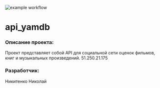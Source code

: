 ![example workflow](https://github.com/nikinika/yamdb_final/actions/workflows/yamdb_workflow.yml/badge.svg)
# api_yamdb
### Описание проекта:
Проект представляет собой API для социальной сети оценок фильмов, книг и музыкальных произведений.
51.250.21.175
### Разработчик:
Никитенко Николай 
